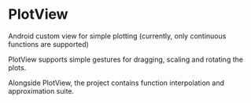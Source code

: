 # PlotView
Android custom view for simple plotting
(currently, only continuous functions are supported)

PlotView supports simple gestures for dragging, scaling and rotating the plots. 

Alongside PlotView, the project contains function interpolation and approximation suite.
